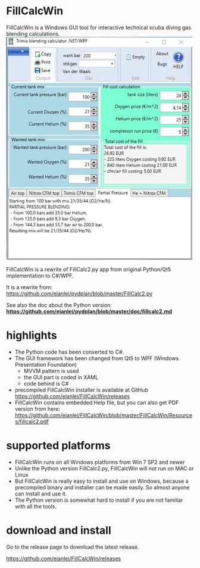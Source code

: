 # FillCalcWin
FillCalcWin is a Windows GUI tool for interactive technical scuba diving gas blending calculations.
![mainwin-shorturl](https://github.com/eianlei/FillCalcWin/blob/d4ede75a8f5155c7f0772d7a537b251c61158dc8/FillCalcWin_MainWindow.jpg?raw=true)

FillCalcWin is a rewrite of FillCalc2.py app from original Python/Qt5 implementation to C#/WPF.

It is a rewrite from:
https://github.com/eianlei/pydplan/blob/master/FillCalc2.py

See also the doc about the Python version:
**https://github.com/eianlei/pydplan/blob/master/doc/fillcalc2.md**

# highlights
- The Python code has been converted to C#.
- The GUI framework has been changed from Qt5 to WPF (Windows Presentation Foundation)  
  - MVVM pattern is used 
  - the GUI part is coded in XAML
  - code behind is C#
- precompiled FillCalcWin installer is available at GitHub
https://github.com/eianlei/FillCalcWin/releases
- FillCalcWin contains embedded Help file, but you can also get PDF version from here: https://github.com/eianlei/FillCalcWin/blob/master/FillCalcWin/Resources/fillcalc2.pdf

# supported platforms
- FillCalcWin runs on all Windows platforms from Win 7 SP2 and newer
- Unlike the Python version FillCalc2.py, FillCalcWin will not run on MAC or Linux
- But FillCalcWin is really easy to install and use on Windows, because a precompiled binary and installer can be made easily. So almost anyone can install and use it. 
- The Python version is somewhat hard to install if you are not familiar with all the tools.

# download and install
Go to the release page to download the latest release.

https://github.com/eianlei/FillCalcWin/releases
